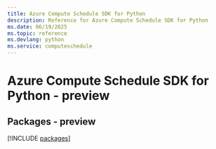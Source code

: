 ```yaml
---
title: Azure Compute Schedule SDK for Python
description: Reference for Azure Compute Schedule SDK for Python
ms.date: 06/19/2025
ms.topic: reference
ms.devlang: python
ms.service: computeschedule
---
```

# Azure Compute Schedule SDK for Python - preview
## Packages - preview
[!INCLUDE [packages](compute-schedule-index.md)]